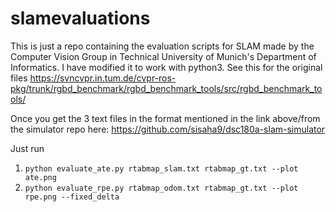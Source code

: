 # slamevaluations

This is just a repo containing the evaluation scripts for SLAM made by the Computer Vision Group in Technical University of Munich's Department of Informatics. I have modified it to work with python3. See this for the original files https://svncvpr.in.tum.de/cvpr-ros-pkg/trunk/rgbd_benchmark/rgbd_benchmark_tools/src/rgbd_benchmark_tools/


Once you get the 3 text files in the format mentioned in the link above/from the simulator repo here: https://github.com/sisaha9/dsc180a-slam-simulator

Just run 
1. `python evaluate_ate.py rtabmap_slam.txt rtabmap_gt.txt --plot ate.png`
2. `python evaluate_rpe.py rtabmap_odom.txt rtabmap_gt.txt --plot rpe.png --fixed_delta`
